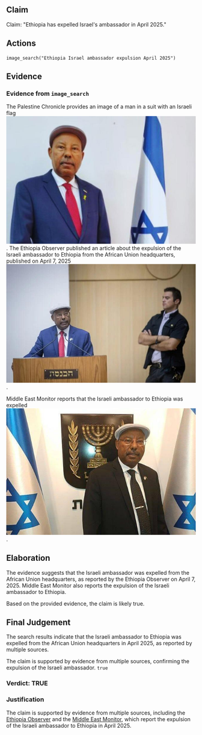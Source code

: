 ## Claim
Claim: "Ethiopia has expelled Israel's ambassador in April 2025."

## Actions
```
image_search("Ethiopia Israel ambassador expulsion April 2025")
```

## Evidence
### Evidence from `image_search`
The Palestine Chronicle provides an image of a man in a suit with an Israeli flag ![image 7943](media/2025-08-29_22-15-1756505722-780357.jpg). The Ethiopia Observer published an article about the expulsion of the Israeli ambassador to Ethiopia from the African Union headquarters, published on April 7, 2025 ![image 7944](media/2025-08-29_22-15-1756505722-880972.jpg).

Middle East Monitor reports that the Israeli ambassador to Ethiopia was expelled ![image 7946](media/2025-08-29_22-15-1756505723-307226.jpg).


## Elaboration
The evidence suggests that the Israeli ambassador was expelled from the African Union headquarters, as reported by the Ethiopia Observer on April 7, 2025. Middle East Monitor also reports the expulsion of the Israeli ambassador to Ethiopia.

Based on the provided evidence, the claim is likely true.


## Final Judgement
The search results indicate that the Israeli ambassador to Ethiopia was expelled from the African Union headquarters in April 2025, as reported by multiple sources.

The claim is supported by evidence from multiple sources, confirming the expulsion of the Israeli ambassador. `true`


### Verdict: TRUE

### Justification
The claim is supported by evidence from multiple sources, including the [Ethiopia Observer](image:7944) and the [Middle East Monitor](image:7946), which report the expulsion of the Israeli ambassador to Ethiopia in April 2025.
